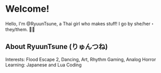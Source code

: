 <!---
RyuunTsune/RyuunTsune is a ✨ special ✨ repository because its `README.md` (this file) appears on your GitHub profile.
You can click the Preview link to take a look at your changes.
--->
# Welcome!
Hello, I'm @RyuunTsune, a Thai girl who makes stuff! I go by she/her・they/them. 🏳️‍⚧️
## About RyuunTsune (りゅんつね)
Interests: Flood Escape 2, Dancing, Art, Rhythm Gaming, Analog Horror
Learning: Japanese and Lua Coding
